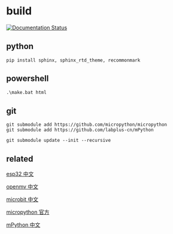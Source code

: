 # build

[![Documentation Status](https://readthedocs.org/projects/bpi-steam-docs/badge/?version=latest)](https://bpi-steam-docs.readthedocs.io/zh_CN/latest/?badge=latest)

## python

```unix
pip install sphinx, sphinx_rtd_theme, recommonmark
```

## powershell

```bat
.\make.bat html
```

## git

```unix
git submodule add https://github.com/micropython/micropython
git submodule add https://github.com/labplus-cn/mPython

git submodule update --init --recursive
```

## related

[esp32 中文](https://docs.singtown.com/micropython/zh/latest/esp32/index.html)

[openmv 中文](https://docs.singtown.com/micropython/zh/latest/openmvcam/index.html)

[microbit 中文](http://www.qingchuangzhiyi.com/doc/tutorials/hello.html)

[micropython 官方](http://docs.micropython.org/en/latest/esp32/quickref.html)

[mPython 中文](https://mpython.readthedocs.io/zh/master/)

